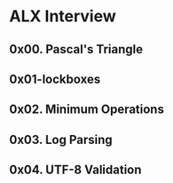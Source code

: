 # ALX Interview

## 0x00. Pascal's Triangle

## 0x01-lockboxes

## 0x02. Minimum Operations

## 0x03. Log Parsing

## 0x04. UTF-8 Validation
